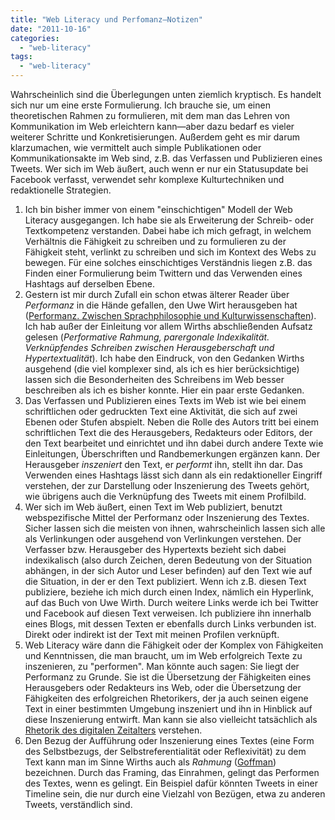 ```yaml
---
title: "Web Literacy und Perfomanz—Notizen"
date: "2011-10-16"
categories: 
  - "web-literacy"
tags: 
  - "web-literacy"
---
```


Wahrscheinlich sind die Überlegungen unten ziemlich kryptisch. Es handelt sich nur um eine erste Formulierung. Ich brauche sie, um einen theoretischen Rahmen zu formulieren, mit dem man das Lehren von Kommunikation im Web erleichtern kann—aber dazu bedarf es vieler weiterer Schritte und Konkretisierungen. Außerdem geht es mir darum klarzumachen, wie vermittelt auch simple Publikationen oder Kommunikationsakte im Web sind, z.B. das Verfassen und Publizieren eines Tweets. Wer sich im Web äußert, auch wenn er nur ein Statusupdate bei Facebook verfasst, verwendet sehr komplexe Kulturtechniken und redaktionelle Strategien.

1. Ich bin bisher immer von einem "einschichtigen" Modell der Web Literacy ausgegangen. Ich habe sie als Erweiterung der Schreib- oder Textkompetenz verstanden. Dabei habe ich mich gefragt, in welchem Verhältnis die Fähigkeit zu schreiben und zu formulieren zu der Fähigkeit steht, verlinkt zu schreiben und sich im Kontext des Webs zu bewegen. Für eine solches einschichtiges Verständnis liegen z.B. das Finden einer Formulierung beim Twittern und das Verwenden eines Hashtags auf derselben Ebene.
2. Gestern ist mir durch Zufall ein schon etwas älterer Reader über _Performanz_ in die Hände gefallen, den Uwe Wirt herausgeben hat ([Performanz. Zwischen Sprachphilosophie und Kulturwissenschaften](http://user.uni-frankfurt.de/~wirth/performanz.htm "UUwe Wirth, Performanz. Zwischen Sprachphilosophie und Kulturwissenschaften")). Ich hab außer der Einleitung vor allem Wirths abschließenden Aufsatz gelesen (_Performative Rahmung, parergonale Indexikalität. Verknüpfendes Schreiben zwischen Herausgeberschaft und Hypertextualität_). Ich habe den Eindruck, von den Gedanken Wirths ausgehend (die viel komplexer sind, als ich es hier berücksichtige) lassen sich die Besonderheiten des Schreibens im Web besser beschreiben als ich es bisher konnte. Hier ein paar erste Gedanken.
3. Das Verfassen und Publizieren eines Texts im Web ist wie bei einem schriftlichen oder gedruckten Text eine Aktivität, die sich auf zwei Ebenen oder Stufen abspielt. Neben die Rolle des Autors tritt bei einem schriftlichen Text die des Herausgebers, Redakteurs oder Editors, der den Text bearbeitet und einrichtet und ihn dabei durch andere Texte wie Einleitungen, Überschriften und Randbemerkungen ergänzen kann. Der Herausgeber _inszeniert_ den Text, er _performt_ ihn, stellt ihn dar. Das Verwenden eines Hashtags lässt sich dann als ein redaktioneller Eingriff verstehen, der zur Darstellung oder Inszenierung des Tweets gehört, wie übrigens auch die Verknüpfung des Tweets mit einem Profilbild.
4. Wer sich im Web äußert, einen Text im Web publiziert, benutzt webspezifische Mittel der Performanz oder Inszenierung des Textes. Sicher lassen sich die meisten von ihnen, wahrscheinlich lassen sich alle als Verlinkungen oder ausgehend von Verlinkungen verstehen. Der Verfasser bzw. Herausgeber des Hypertexts bezieht sich dabei indexikalisch (also durch Zeichen, deren Bedeutung von der Situation abhängen, in der sich Autor und Leser befinden) auf den Text wie auf die Situation, in der er den Text publiziert. Wenn ich z.B. diesen Text publiziere, beziehe ich mich durch einen Index, nämlich ein Hyperlink, auf das Buch von Uwe Wirth. Durch weitere Links werde ich bei Twitter und Facebook auf diesen Text verweisen. Ich publiziere ihn innerhalb eines Blogs, mit dessen Texten er ebenfalls durch Links verbunden ist. Direkt oder indirekt ist der Text mit meinen Profilen verknüpft.
5. Web Literacy wäre dann die Fähigkeit oder der Komplex von Fähigkeiten und Kenntnissen, die man braucht, um im Web erfolgreich Texte zu inszenieren, zu "performen". Man könnte auch sagen: Sie liegt der Performanz zu Grunde. Sie ist die Übersetzung der Fähigkeiten eines Herausgebers oder Redakteurs ins Web, oder die Übersetzung der Fähigkeiten des erfolgreichen Rhetorikers, der ja auch seinen eigene Text in einer bestimmten Umgebung inszeniert und ihn in Hinblick auf diese Inszenierung entwirft. Man kann sie also vielleicht tatsächlich als [Rhetorik des digitalen Zeitalters](http://prezi.com/hgr_1fr2ker7/web-literacy-zur-rhetorik-des-digitalen-zeitalters/ "Web Literacy – Zur Rhetorik des digitalen Zeitalters by Julian Ausserhofer on Prezi") verstehen.
6. Den Bezug der Aufführung oder Inszenierung eines Textes (eine Form des Selbstbezugs, der Selbstreferentialität oder Reflexivität) zu dem Text kann man im Sinne Wirths auch als _Rahmung_ ([Goffman](http://de.wikipedia.org/wiki/Erving_Goffman#Rahmenanalyse "Erving Goffman – Wikipedia")) bezeichnen. Durch das Framing, das Einrahmen, gelingt das Performen des Textes, wenn es gelingt. Ein Beispiel dafür könnten Tweets in einer Timeline sein, die nur durch eine Vielzahl von Bezügen, etwa zu anderen Tweets, verständlich sind.
